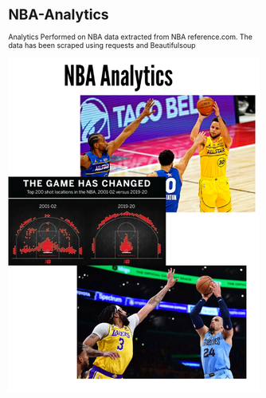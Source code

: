 # NBA-Analytics

Analytics Performed on NBA data extracted from NBA reference.com. The data has been scraped using requests and Beautifulsoup


<center><img src = "NBA Analytics.png" /></center>
